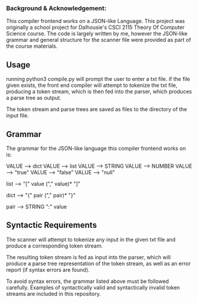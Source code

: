### Background & Acknowledgement:

This compiler frontend works on a JSON-like Language. This project was originally a school project for Dalhousie's CSCI 2115 Theory Of Computer Science course. The code is largely written by me, however the JSON-like grammar and general structure for the scanner file were provided as part of the course materials. 

## Usage

running python3 compile.py will prompt the user to enter a txt file. if the file given exists, the 
front end compiler will attempt to tokenize the txt file, producing a token stream, which is then fed into
the parser, which produces a parse tree as output.

The token stream and parse trees are saved as files to the directory of the input file. 

## Grammar

The grammar for the JSON-like language this compiler frontend works on is:

VALUE --> dict
VALUE --> list
VALUE --> STRING
VALUE --> NUMBER
VALUE --> "true"
VALUE --> "false"
VALUE --> "null"

<!--note: ()* signifies a Kleene-* operation -->
list --> "[" value ("," value)* "]"

dict --> "{" pair ("," pair)* "}"

pair --> STRING ":" value


## Syntactic Requirements

The scanner will attempt to tokenize any input
in the given txt file and produce a corresponding
token stream. 

The resulting token stream is fed as input into the
parser, which will produce a parse tree representation of the token stream, as well as an error report (if syntax errors are found). 

To avoid syntax errors, the grammar listed above must
be followed carefully. Examples of syntactically valid and syntactically invalid token streams are included in this repository. 




